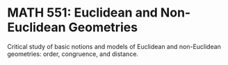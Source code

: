 # MATH 551: Euclidean and Non-Euclidean Geometries

Critical study of basic notions and models of Euclidean and non-Euclidean geometries: order, congruence, and distance.